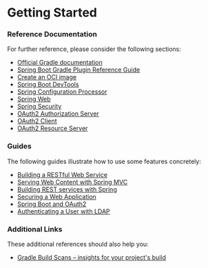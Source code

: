# Getting Started

### Reference Documentation
For further reference, please consider the following sections:

* [Official Gradle documentation](https://docs.gradle.org)
* [Spring Boot Gradle Plugin Reference Guide](https://docs.spring.io/spring-boot/docs/3.1.2-SNAPSHOT/gradle-plugin/reference/html/)
* [Create an OCI image](https://docs.spring.io/spring-boot/docs/3.1.2-SNAPSHOT/gradle-plugin/reference/html/#build-image)
* [Spring Boot DevTools](https://docs.spring.io/spring-boot/docs/3.1.2-SNAPSHOT/reference/htmlsingle/#using.devtools)
* [Spring Configuration Processor](https://docs.spring.io/spring-boot/docs/3.1.2-SNAPSHOT/reference/htmlsingle/#appendix.configuration-metadata.annotation-processor)
* [Spring Web](https://docs.spring.io/spring-boot/docs/3.1.2-SNAPSHOT/reference/htmlsingle/#web)
* [Spring Security](https://docs.spring.io/spring-boot/docs/3.1.2-SNAPSHOT/reference/htmlsingle/#web.security)
* [OAuth2 Authorization Server](https://docs.spring.io/spring-boot/docs/3.1.2-SNAPSHOT/reference/htmlsingle/#web.security.oauth2.authorization-server)
* [OAuth2 Client](https://docs.spring.io/spring-boot/docs/3.1.2-SNAPSHOT/reference/htmlsingle/#web.security.oauth2.client)
* [OAuth2 Resource Server](https://docs.spring.io/spring-boot/docs/3.1.2-SNAPSHOT/reference/htmlsingle/#web.security.oauth2.server)

### Guides
The following guides illustrate how to use some features concretely:

* [Building a RESTful Web Service](https://spring.io/guides/gs/rest-service/)
* [Serving Web Content with Spring MVC](https://spring.io/guides/gs/serving-web-content/)
* [Building REST services with Spring](https://spring.io/guides/tutorials/rest/)
* [Securing a Web Application](https://spring.io/guides/gs/securing-web/)
* [Spring Boot and OAuth2](https://spring.io/guides/tutorials/spring-boot-oauth2/)
* [Authenticating a User with LDAP](https://spring.io/guides/gs/authenticating-ldap/)

### Additional Links
These additional references should also help you:

* [Gradle Build Scans – insights for your project's build](https://scans.gradle.com#gradle)

